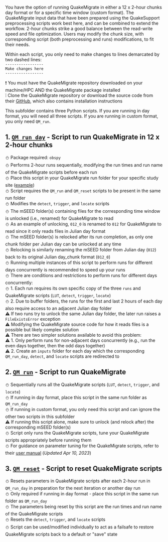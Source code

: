 You have the option of running QuakeMigrate in either a 12 x 2-hour chunks day format or for a specific time window (custom format). The QuakeMigrate input data that have been prepared using the QuakeSupport preprocessing scripts work best here, and can be combined to extend the workflow. 2-hour chunks strike a good balance between the read-write speed and file optimization. Users may modify the chunk size, with corresponding script (both preprocessing and runs) modifications, to fit their needs.

Within each script, you only need to make changes to lines demarcated by two dashed lines:  
`-----------------`  
`Make changes here`  
`-----------------`

:heavy_exclamation_mark: You must have the QuakeMigrate repository downloaded on your machine/HPC AND the QuakeMigrate package installed  
:grey_exclamation: Clone the QuakeMigrate repository or download the source code from their [GitHub](https://github.com/QuakeMigrate/QuakeMigrate), which also contains installation instructions

This subfolder contains three Python scripts. If you are running in day format, you will need all three scripts. If you are running in custom format, you only need `QM_run`.
## 1. [`QM_run_day`](https://github.com/cryoilrj/QuakeSupport/blob/main/QuakeMigrate/runs/QS_QM_run_day.py) - Script to run QuakeMigrate in 12 x 2-hour chunks
:snowman: Package required: `obspy`  
:snowman: Performs 2-hour runs sequentially, modifying the run times and run name of the QuakeMigrate scripts before each run  
:snowman: Place this script in your QuakeMigrate run folder for your specific study site ([example](https://github.com/QuakeMigrate/QuakeMigrate/tree/master/examples/Icequake_Rutford))  
:snowman: Script requires the `QM_run` and `QM_reset` scripts to be present in the same run folder  
:snowman: Modifies the `detect`, `trigger`, and `locate` scripts  
:snowman: The mSEED folder(s) containing files for the corresponding time window is unlocked (i.e., renamed) for QuakeMigrate to read  
:snowman: As an example of unlocking, `012_0` is renamed to `012` for QuakeMigrate to read since it only reads files in Julian day format  
:snowman: The mSEED folder(s) is relocked after its run completion, as only one chunk folder per Julian day can be unlocked at any time  
:snowman: Relocking is similarly renaming the mSEED folder from Julian day (`012`) back to its original Julian day_chunk format (`012_0`)  
:snowman: Running multiple instances of this script to perform runs for different days concurrently is recommended to speed up your runs  
:snowman: There are conditions and restrictions to perform runs for different days concurrently:  
:snowman: 1. Each run requires its own specific copy of the three `runs` and QuakeMigrate scripts (`LUT`, `detect`, `trigger`, `locate`)  
:snowman: 2. Due to buffer folders, the runs for the first and last 2 hours of each day also require access to an adjacent Julian day folder  
:warning: If two runs try to unlock the same Julian day folder, the later run raises a `FileExistsError` exception  
:warning: Modifying the QuakeMigrate source code for how it reads files is a possible but likely complex solution  
:warning: There are two simpler solutions available to avoid this problem:  
:warning: 1. Only perform runs for non-adjacent days concurrently (e.g., run the even days together, then the odd days together)  
:warning: 2. Create an `inputs` folder for each day which the corresponding `QM_run_day`, `detect`, and `locate` scripts are redirected to

## 2. [`QM_run`](https://github.com/cryoilrj/QuakeSupport/blob/main/QuakeMigrate/runs/QS_QM_run.py) - Script to run QuakeMigrate
:snowman: Sequentially runs all the QuakeMigrate scripts (`LUT`, `detect`, `trigger`, and `locate`)  
:snowman: If running in day format, place this script in the same run folder as `QM_run_day`  
:snowman: If running in custom format, you only need this script and can ignore the other two scripts in this subfolder  
:warning: If running this script alone, make sure to unlock (and relock after) the corresponding mSEED folder(s)  
:snowman: Script only runs the QuakeMigrate scripts, tune your QuakeMigrate scripts appropriately before running them  
:snowman: For guidance on parameter tuning for the QuakeMigrate scripts, refer to their [user manual](https://quakemigrate.readthedocs.io/_/downloads/en/stable/pdf/) (_Updated Apr 10, 2023_)

## 3. [`QM_reset`](https://github.com/cryoilrj/QuakeSupport/blob/main/QuakeMigrate/runs/QS_QM_reset.py) - Script to reset QuakeMigrate scripts
:snowman: Resets parameters in QuakeMigrate scripts after each 2-hour run in `QM_run_day` in preparation for the next iteration or another day run  
:snowman: Only required if running in day format - place this script in the same run folder as `QM_run_day`  
:snowman: The parameters being reset by this script are the run times and run name of the QuakeMigrate scripts  
:snowman: Resets the `detect`, `trigger`, and `locate` scripts  
:snowman: Script can be used/modified individually to act as a failsafe to restore QuakeMigrate scripts back to a default or "save" state
